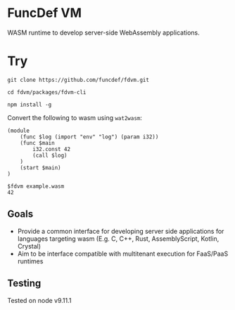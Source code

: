 # FuncDef VM

WASM runtime to develop server-side WebAssembly applications.

# Try

`git clone https://github.com/funcdef/fdvm.git`

`cd fdvm/packages/fdvm-cli`

`npm install -g`

Convert the following to wasm using `wat2wasm`:
```
(module
    (func $log (import "env" "log") (param i32))
    (func $main
        i32.const 42
        (call $log)
    )
    (start $main)
)
```

```
$fdvm example.wasm
42
```



## Goals
- Provide a common interface for developing server side applications for languages targeting wasm (E.g. C, C++, Rust, AssemblyScript, Kotlin, Crystal)
- Aim to be interface compatible with multitenant execution for FaaS/PaaS runtimes

## Testing
Tested on node v9.11.1